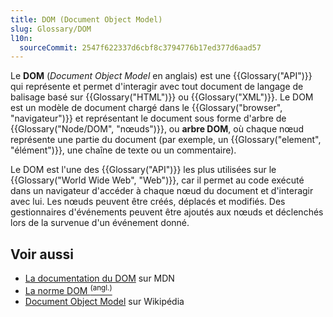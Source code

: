 ```yaml
---
title: DOM (Document Object Model)
slug: Glossary/DOM
l10n:
  sourceCommit: 2547f622337d6cbf8c3794776b17ed377d6aad57
---
```


Le **DOM** (<i lang="en">Document Object Model</i> en anglais) est une {{Glossary("API")}} qui représente et permet d'interagir avec tout document de langage de balisage basé sur {{Glossary("HTML")}} ou {{Glossary("XML")}}. Le DOM est un modèle de document chargé dans le {{Glossary("browser", "navigateur")}} et représentant le document sous forme d'arbre de {{Glossary("Node/DOM", "nœuds")}}, ou **arbre DOM**, où chaque nœud représente une partie du document (par exemple, un {{Glossary("element", "élément")}}, une chaîne de texte ou un commentaire).

Le DOM est l'une des {{Glossary("API")}} les plus utilisées sur le {{Glossary("World Wide Web", "Web")}}, car il permet au code exécuté dans un navigateur d'accéder à chaque nœud du document et d'interagir avec lui. Les nœuds peuvent être créés, déplacés et modifiés. Des gestionnaires d'événements peuvent être ajoutés aux nœuds et déclenchés lors de la survenue d'un événement donné.

## Voir aussi

- [La documentation du DOM](/fr/docs/Web/API/Document_Object_Model) sur MDN
- [La norme DOM <sup>(angl.)</sup>](https://dom.spec.whatwg.org/)
- [Document Object Model](https://fr.wikipedia.org/wiki/Document_Object_Model) sur Wikipédia

